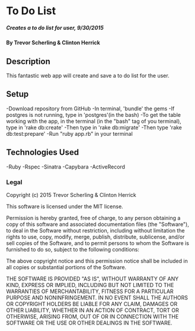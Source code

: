 # To Do List

##### Creates a to do list for user, 9/30/2015

#### By Trevor Scherling & Clinton Herrick

## Description

This fantastic web app will create and save a to do list for the user.

## Setup

-Download repository from GitHub
-In terminal, 'bundle' the gems
-If postgres is not running, type in 'postgres'(in the bash)
-To get the table working with the app, in the terminal (in the "bash" tag of you terminal), type in 'rake db:create'
-Then type in 'rake db:migrate'
-Then type 'rake db:test:prepare'
-Run "ruby app.rb" in your terminal

## Technologies Used

-Ruby
-Rspec
-Sinatra
-Capybara
-ActiveRecord

### Legal

Copyright (c) 2015 Trevor Scherling & Clinton Herrick

This software is licensed under the MIT license.

Permission is hereby granted, free of charge, to any person obtaining a copy
of this software and associated documentation files (the "Software"), to deal
in the Software without restriction, including without limitation the rights
to use, copy, modify, merge, publish, distribute, sublicense, and/or sell
copies of the Software, and to permit persons to whom the Software is
furnished to do so, subject to the following conditions:

The above copyright notice and this permission notice shall be included in
all copies or substantial portions of the Software.

THE SOFTWARE IS PROVIDED "AS IS", WITHOUT WARRANTY OF ANY KIND, EXPRESS OR
IMPLIED, INCLUDING BUT NOT LIMITED TO THE WARRANTIES OF MERCHANTABILITY,
FITNESS FOR A PARTICULAR PURPOSE AND NONINFRINGEMENT. IN NO EVENT SHALL THE
AUTHORS OR COPYRIGHT HOLDERS BE LIABLE FOR ANY CLAIM, DAMAGES OR OTHER
LIABILITY, WHETHER IN AN ACTION OF CONTRACT, TORT OR OTHERWISE, ARISING FROM,
OUT OF OR IN CONNECTION WITH THE SOFTWARE OR THE USE OR OTHER DEALINGS IN
THE SOFTWARE.
